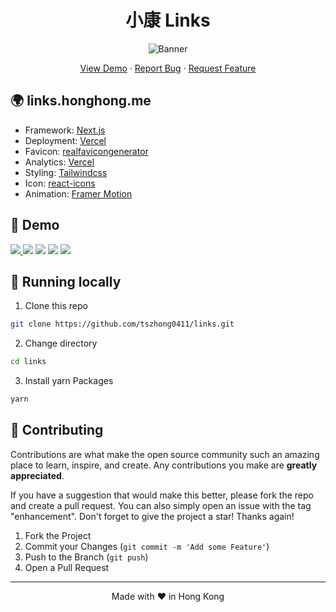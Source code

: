<h1 align="center">
 小康 Links
</h1>

<p align="center">
  <img src="https://socialify.git.ci/tszhong0411/links/image?forks=1&issues=1&logo=https%3A%2F%2Flinks.honghong.me%2Fstatic%2Fimages%2Flogo.png&name=1&owner=1&pattern=Brick%20Wall&pulls=1&stargazers=1&theme=Dark" alt="Banner">
</p>

<p align="center">
    <a href="https://links.honghong.me" target="blank">View Demo</a>
    ·
    <a href="https://github.com/TszHong0411/links/issues/new">Report Bug</a>
    ·
    <a href="https://github.com/tszhong0411/links/issues/new">Request Feature</a>
</p>

## 🌍 links.honghong.me

- Framework: [Next.js](https://nextjs.org/)
- Deployment: [Vercel](https://vercel.com)
- Favicon: [realfavicongenerator](https://realfavicongenerator.net/)
- Analytics: [Vercel](https://vercel.com/)
- Styling: [Tailwindcss](https://tailwindcss.com)
- Icon: [react-icons](https://react-icons.github.io/react-icons/)
- Animation: [Framer Motion](https://www.framer.com/motion/)

## 🚀 Demo

<a href="https://links.honghong.me" target="_blank">
  <img src="https://img.shields.io/badge/website-links.honghong.me-blue?style=flat-square&color=black" />
</a>

<img src="https://img.shields.io/github/repo-size/tszhong0411/links?style=flat-square&color=green" />

<img src="https://img.shields.io/github/languages/top/tszhong0411/links?style=flat-square" />

<img src="https://img.shields.io/github/commit-activity/m/tszhong0411/links?color=orange&style=flat-square" />

<img src="https://img.shields.io/github/deployments/tszhong0411/links/Production?style=flat-square" />

## 👋 Running locally

1. Clone this repo

```sh
git clone https://github.com/tszhong0411/links.git
```

2. Change directory

```sh
cd links
```

3. Install yarn Packages

```sh
yarn
```

## 🍰 Contributing

Contributions are what make the open source community such an amazing place to learn, inspire, and create. Any contributions you make are **greatly appreciated**.

If you have a suggestion that would make this better, please fork the repo and create a pull request. You can also simply open an issue with the tag "enhancement".
Don't forget to give the project a star! Thanks again!

1. Fork the Project
2. Commit your Changes (`git commit -m 'Add some Feature'`)
3. Push to the Branch (`git push`)
4. Open a Pull Request

<hr>
<p align="center">
Made with ❤️ in Hong Kong
</p>

